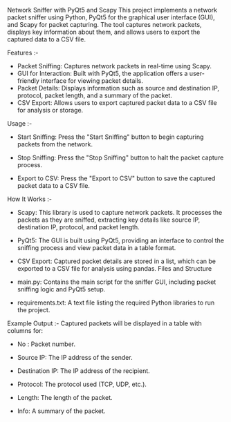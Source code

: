 Network Sniffer with PyQt5 and Scapy
This project implements a network packet sniffer using Python, PyQt5 for the graphical user interface (GUI), and Scapy for packet capturing. The tool captures network packets, displays key information about them, and allows users to export the captured data to a CSV file.

Features :- 
- Packet Sniffing: Captures network packets in real-time using Scapy.
- GUI for Interaction: Built with PyQt5, the application offers a user-friendly interface for viewing packet details.
- Packet Details: Displays information such as source and destination IP, protocol, packet length, and a summary of the packet.
- CSV Export: Allows users to export captured packet data to a CSV file for analysis or storage.

Usage :-
- Start Sniffing: Press the "Start Sniffing" button to begin capturing packets from the network.

- Stop Sniffing: Press the "Stop Sniffing" button to halt the packet capture process.

- Export to CSV: Press the "Export to CSV" button to save the captured packet data to a CSV file.

How It Works :-
- Scapy: This library is used to capture network packets. It processes the packets as they are sniffed, extracting key details like source IP, destination IP, protocol, and packet length.

- PyQt5: The GUI is built using PyQt5, providing an interface to control the sniffing process and view packet data in a table format.

- CSV Export: Captured packet details are stored in a list, which can be exported to a CSV file for analysis using pandas.
Files and Structure

- main.py: Contains the main script for the sniffer GUI, including packet sniffing logic and PyQt5 setup.

- requirements.txt: A text file listing the required Python libraries to run the project.

Example Output :-
Captured packets will be displayed in a table with columns for:

- No : Packet number.

- Source IP: The IP address of the sender.

- Destination IP: The IP address of the recipient.

- Protocol: The protocol used (TCP, UDP, etc.).

- Length: The length of the packet.

- Info: A summary of the packet.



